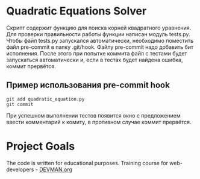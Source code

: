 # Quadratic Equations Solver
Скрипт содержит функцию для поиска корней квадратного уравнения. Для проверки правильности работы функции написан модуль tests.py. Чтобы файл tests.py запускался автоматически, необходимо поместить файл pre-commit в папку .git/hook. Файлу pre-commit надо добавить бит исполнения. После этого при попытке коммита файл с тестами будет запускаться автоматически и, если в тестах будет найдена ошибка, коммит прервётся.

## Пример использования pre-commit hook
    git add quadratic_equation.py
    git commit
При успешном выполнении тестов появится окно с предложением ввести комментарий к комиту, в противном случае коммит прервётся.


# Project Goals

The code is written for educational purposes. Training course for web-developers - [DEVMAN.org](https://devman.org)
